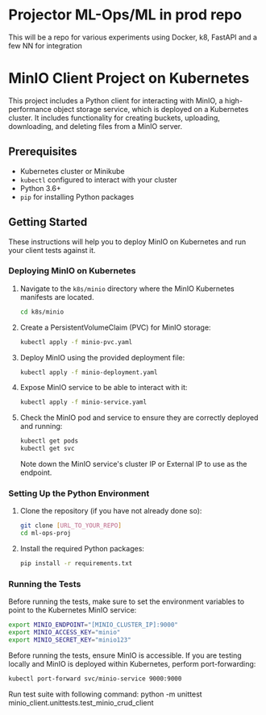 # Projector ML-Ops/ML in prod repo
This will be a repo for various experiments using Docker, k8, FastAPI and a few NN for integration

# MinIO Client Project on Kubernetes

This project includes a Python client for interacting with MinIO, a high-performance object storage service, which is deployed on a Kubernetes cluster. It includes functionality for creating buckets, uploading, downloading, and deleting files from a MinIO server.

## Prerequisites

- Kubernetes cluster or Minikube
- `kubectl` configured to interact with your cluster
- Python 3.6+
- `pip` for installing Python packages

## Getting Started

These instructions will help you to deploy MinIO on Kubernetes and run your client tests against it.

### Deploying MinIO on Kubernetes

1. Navigate to the `k8s/minio` directory where the MinIO Kubernetes manifests are located.

    ```bash
    cd k8s/minio
    ```

2. Create a PersistentVolumeClaim (PVC) for MinIO storage:

    ```bash
    kubectl apply -f minio-pvc.yaml
    ```

3. Deploy MinIO using the provided deployment file:

    ```bash
    kubectl apply -f minio-deployment.yaml
    ```

4. Expose MinIO service to be able to interact with it:

    ```bash
    kubectl apply -f minio-service.yaml
    ```

5. Check the MinIO pod and service to ensure they are correctly deployed and running:

    ```bash
    kubectl get pods
    kubectl get svc
    ```

    Note down the MinIO service's cluster IP or External IP to use as the endpoint.

### Setting Up the Python Environment

1. Clone the repository (if you have not already done so):

    ```bash
    git clone [URL_TO_YOUR_REPO]
    cd ml-ops-proj
    ```

2. Install the required Python packages:

    ```bash
    pip install -r requirements.txt
    ```

### Running the Tests

Before running the tests, make sure to set the environment variables to point to the Kubernetes MinIO service:

```bash
export MINIO_ENDPOINT="[MINIO_CLUSTER_IP]:9000"
export MINIO_ACCESS_KEY="minio"
export MINIO_SECRET_KEY="minio123"
```

Before running the tests, ensure MinIO is accessible. If you are testing locally and MinIO is deployed within Kubernetes, perform port-forwarding:

```bash
kubectl port-forward svc/minio-service 9000:9000
```

Run test suite with following command:
python -m unittest minio_client.unittests.test_minio_crud_client
